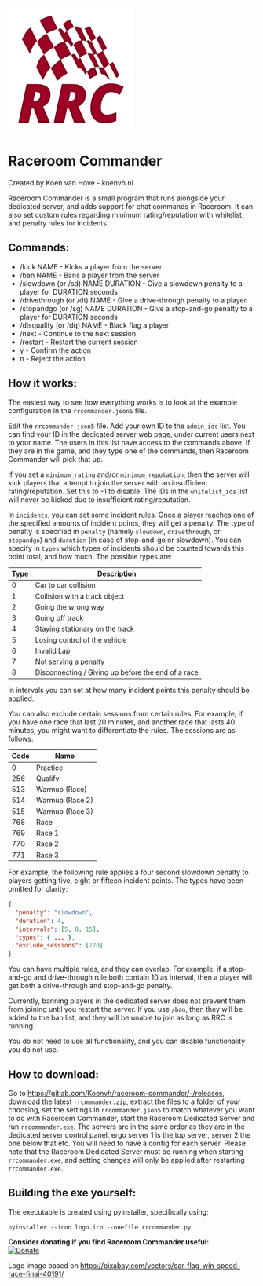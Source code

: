 ![logo](logo.png)

# Raceroom Commander
Created by Koen van Hove - koenvh.nl

Raceroom Commander is a small program that runs alongside your dedicated server, and adds support for 
chat commands in Raceroom. It can also set custom rules regarding minimum rating/reputation with 
whitelist, and penalty rules for incidents.

## Commands:
- /kick NAME - Kicks a player from the server
- /ban NAME - Bans a player from the server
- /slowdown (or /sd) NAME DURATION - Give a slowdown penalty to a player for DURATION seconds
- /drivethrough (or /dt) NAME - Give a drive-through penalty to a player
- /stopandgo (or /sg) NAME DURATION - Give a stop-and-go penalty to a player for DURATION seconds
- /disqualify (or /dq) NAME - Black flag a player
- /next - Continue to the next session
- /restart - Restart the current session
- y - Confirm the action
- n - Reject the action

## How it works:
The easiest way to see how everything works is to look at the example configuration in the `rrcommander.json5` file.

Edit the `rrcommander.json5` file. Add your own ID to the `admin_ids` list. 
You can find your ID in the dedicated server web page, under current users next to your name.
The users in this list have access to the commands above. 
If they are in the game, and they type one of the commands, then Raceroom Commander will pick that up.

If you set a `minimum_rating` and/or `minimum_reputation`, then the server will kick players that 
attempt to join the server with an insufficient rating/reputation. Set this to -1 to disable.
The IDs in the `whitelist_ids` list will never be kicked due to insufficient rating/reputation.

In `incidents`, you can set some incident rules. Once a player reaches one of the specified amounts of incident points, 
they will get a penalty. The type of penalty is specified in `penalty` 
(namely `slowdown`, `drivethrough`, or `stopandgo`) and `duration` (in case of stop-and-go or slowdown). 
You can specify in `types` which types of incidents should be counted towards this point total, and how much. 
The possible types are:

| Type | Description                                        |
|------|----------------------------------------------------|
| 0    | Car to car collision                               |
| 1    | Collision with a track object                      |
| 2    | Going the wrong way                                |
| 3    | Going off track                                    |
| 4    | Staying stationary on the track                    |
| 5    | Losing control of the vehicle                      |
| 6    | Invalid Lap                                        |
| 7    | Not serving a penalty                              |
| 8    | Disconnecting / Giving up before the end of a race |

In intervals you can set at how many incident points this penalty should be applied. 

You can also exclude certain sessions from certain rules. 
For example, if you have one race that last 20 minutes, and another race that lasts 40 minutes,
you might want to differentiate the rules. The sessions are as follows:

| Code | Name            |
|------|-----------------|
| 0    | Practice        |
| 256  | Qualify         |
| 513  | Warmup (Race)   |
| 514  | Warmup (Race 2) |
| 515  | Warmup (Race 3) |
| 768  | Race            |
| 769  | Race 1          |
| 770  | Race 2          |
| 771  | Race 3          |

For example, the following rule applies a four second slowdown penalty to players getting five, eight or fifteen 
incident points. The types have been omitted for clarity:
```json
{
  "penalty": "slowdown", 
  "duration": 4, 
  "intervals": [5, 8, 15], 
  "types": { ... },
  "exclude_sessions": [770]
}
```
You can have multiple rules, and they can overlap. For example, if a stop-and-go and drive-through rule both contain 10 
as interval, then a player will get both a drive-through and stop-and-go penalty.

Currently, banning players in the dedicated server does not prevent them from joining until you restart the server. 
If you use `/ban`, then they will be added to the ban list, and they will be unable to join as long as RRC is running.

You do not need to use all functionality, and you can disable functionality you do not use.

## How to download:
Go to https://gitlab.com/Koenvh/raceroom-commander/-/releases, download the latest `rrcommander.zip`,
extract the files to a folder of your choosing, set the settings in `rrcommander.json5` to match whatever 
you want to do with Raceroom Commander, start the Raceroom Dedicated Server and run `rrcommander.exe`. 
The servers are in the same order as they are in the dedicated server control panel, 
ergo server 1 is the top server, server 2 the one below that etc.
You will need to have a config for each server.
Please note that the Raceroom Dedicated Server must be running when starting `rrcommander.exe`, and setting changes
will only be applied after restarting `rrcommander.exe`.

## Building the exe yourself:
The executable is created using pyinstaller, specifically using:
```
pyinstaller --icon logo.ico --onefile rrcommander.py
```

**Consider donating if you find Raceroom Commander useful:**  
[![Donate](https://www.paypalobjects.com/en_US/GB/i/btn/btn_donateCC_LG.gif)](https://www.paypal.com/cgi-bin/webscr?cmd=_s-xclick&hosted_button_id=XN358TP8M3J26&source=url)

Logo image based on https://pixabay.com/vectors/car-flag-win-speed-race-final-40191/ 